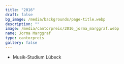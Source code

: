 ```yaml
---
title: "2016"
draft: false
bg_image: /media/backgrounds/page-title.webp
description: ""
image: /media/cantorpreis/2016_jorma_marggraf.webp
name: Jorma Marggraf
type: cantorpreis
gallery: false
---
```

- Musik-Studium Lübeck

